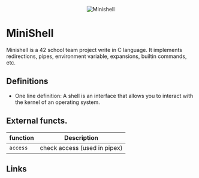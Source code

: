 
<div align="center">

<!--  -->

</div>

<!-- <p align="center"><img src="https://miro.medium.com/max/450/1*ZE2T9JllKfTOQ90oDwqGmQ.png" alt="Bash 1"> </p> -->
<p align="center"><img src="https://game.42sp.org.br/static/assets/achievements/minishellm.png" alt="Minishell"> </p>


# MiniShell
Minishell is a 42 school team project write in C language. It implements redirections, pipes, environment variable, expansions, builtin commands, etc.



## Definitions
* One line definition: A shell is an interface that allows you to interact with the kernel of an operating system.


## External functs.
| function | Description |
|-						|-		 |
|`access` 				| check access (used in pipex)




## Links
<!-- * <a href="https://www.makeuseof.com/shell-builtin-commands-in-linux/">How to Identify a Shell Builtin Command</a>
* <a href="https://www.youtube.com/playlist?list=PLucm8g_ezqNrYgjXC8_CgbvHbvI7dDfhs">Course - Shell script (BOSON - pt-br)</a>
* <a href="https://www.youtube.com/playlist?list=PLFAC320731F539902">Unix terminals and shells</a>
* <a href="https://www.guru99.com/compiler-design-lexical-analysis.html">Lexer</a> -->


